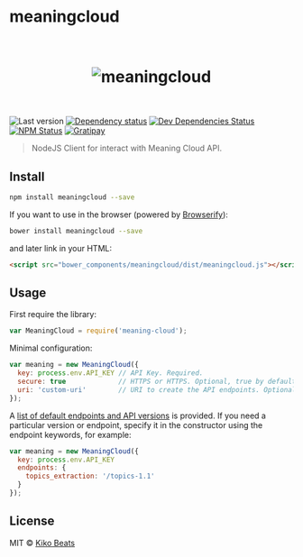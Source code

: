 # meaningcloud

<h1 align="center">
  <br>
  <img src="http://i.imgur.com/uVU2cmG.png" alt="meaningcloud">
  <br>
  <br>
</h1>

![Last version](https://img.shields.io/github/tag/Kikobeats/meaningcloud.svg?style=flat-square)
[![Dependency status](http://img.shields.io/david/Kikobeats/meaningcloud.svg?style=flat-square)](https://david-dm.org/Kikobeats/meaningcloud)
[![Dev Dependencies Status](http://img.shields.io/david/dev/Kikobeats/meaningcloud.svg?style=flat-square)](https://david-dm.org/Kikobeats/meaningcloud#info=devDependencies)
[![NPM Status](http://img.shields.io/npm/dm/meaningcloud.svg?style=flat-square)](https://www.npmjs.org/package/meaningcloud)
[![Gratipay](https://img.shields.io/gratipay/Kikobeats.svg?style=flat-square)](https://gratipay.com/~Kikobeats/)

> NodeJS Client for interact with Meaning Cloud API.

## Install

```bash
npm install meaningcloud --save
```

If you want to use in the browser (powered by [Browserify](http://browserify.org/)):

```bash
bower install meaningcloud --save
```

and later link in your HTML:

```html
<script src="bower_components/meaningcloud/dist/meaningcloud.js"></script>
```

## Usage

First require the library:

```js
var MeaningCloud = require('meaning-cloud');
```

Minimal configuration:

```js
var meaning = new MeaningCloud({
  key: process.env.API_KEY // API Key. Required.
  secure: true             // HTTPS or HTTPS. Optional, true by default.
  uri: 'custom-uri'        // URI to create the API endpoints. Optional.
});
```
A [list of default endpoints and API versions](https://github.com/Kikobeats/meaning-cloud/blob/master/lib/Meaning.default.coffee) is provided. If you need a particular version or endpoint, specify it in the constructor using the endpoint keywords, for example:

```js
var meaning = new MeaningCloud({
  key: process.env.API_KEY
  endpoints: {
    topics_extraction: '/topics-1.1'
  }
});
```

## License

MIT © [Kiko Beats](http://www.kikobeats.com)
